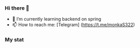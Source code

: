 ### Hi there 👋

<!--
**JustAlex322/JustAlex322** is a ✨ _special_ ✨ repository because its `README.md` (this file) appears on your GitHub profile.

Here are some ideas to get you started:
-->
- 🌱 I’m currently learning backend on spring
- 📫 How to reach me: [Telegram] (https://t.me/monkaS322)



### My stat

<div id="stat" align="center">
    <img src="https://github-profile-summary-cards.vercel.app/api/cards/profile-details?JustAlex322=vn7n24fzkq&theme=github_dark" alt=""/>
    <img src="https://github-profile-summary-cards.vercel.app/api/cards/most-commit-language?JustAlex322=vn7n24fzkq&theme=github_dark" alt=""/>
     <img src="https://github-profile-summary-cards.vercel.app/api/cards/stats?JustAlex322=vn7n24fzkq&theme=github_dark" alt=""/>
</div>
